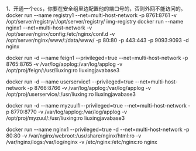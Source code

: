 1、开通一个ecs，你要在安全组里边配置他的端口号的，否则外网不能访问的。
docker run --name registry1  --net=multi-host-network -p 8761:8761   -v /opt/server/registry/:/opt/server/registry/  img-registry
docker run --name nginx1 --net=multi-host-network -v /opt/server/nginx/config:/etc/nginx/conf.d -v /opt/server/nginx/www/:/data/www/ -p 80:80 -p 443:443 -p 9093:9093  -d nginx

docker run -d  --name feign1 --privileged=true --net=multi-host-network  -p 8765:8765 -v /var/log/applog:/var/log/applog  -v /opt/proj/feign/:/usr/liuxing:ro liuxingjavabase3

docker run -d  --name userservice1 --privileged=true --net=multi-host-network  -p 8766:8766 -v /var/log/applog:/var/log/applog  -v /opt/proj/userservice/:/usr/liuxing:ro liuxingjavabase3

docker run -d  --name myzuul1 --privileged=true --net=multi-host-network  -p 8770:8770 -v /var/log/applog:/var/log/applog  -v /opt/proj/myzuul/:/usr/liuxing:ro liuxingjavabase3


docker run --name nginx1 --privileged=true -d --net=multi-host-network -p 80:80 -v /var/nginx/webroot:/usr/share/nginx/html:ro -v /var/nginx/logs:/var/log/nginx -v /etc/nginx:/etc/nginx:ro nginx